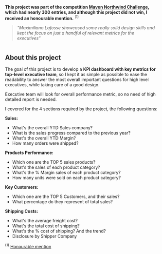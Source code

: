 __This project was part of the competition [Maven Northwind Challenge](https://mavenanalytics.io/challenges/maven-northwind-challenge/24), which had nearly 300 entries, and although this project did not win, I received an honourable mention.__ <sup>(1)</sup>
>_"Maximiliano Lafosse showcased some really solid design skills and kept the focus on just a handful of relevant metrics for the executives"_


![<img src="[https://ibb.co/PQqy6Pd](https://i.ibb.co/vY0WjTS/Screenshot-dashboard.png)"/>]([https://ibb.co/PQqy6Pd](https://i.ibb.co/vY0WjTS/Screenshot-dashboard.png))

## About this project

The goal of this project is to develop a __KPI dashboard with key metrics for top-level executive team__, so I kept it as simple as possible to ease the readability to answer the most overall important questions for high level executives, while taking care of a good design.

Executive team will look for overall performance metric, so no need of high detailed report is needed.

I covered for the 4 sections required by the project, the following questions:

__Sales:__

* What's the overall YTD Sales company?
* What is the sales progress compared to the previous year?
* What's the overall YTD Margin?
* How many orders were shipped?

__Products Performance:__

* Which one are the TOP 5 sales products?
* What's the sales of each product category?
* What's the % Margin sales of each product category?
* How many units were sold on each product category?

__Key Customers:__

* Which one are the TOP 5 Customers, and their sales?
* What percentage do they represent of total sales?

__Shipping Costs:__

* What's the average freight cost?
* What's the total cost of shipping?
* What's the % cost of shipping? And the trend?
* Disclosure by Shipper Company

<sup>(1)</sup> [Honourable mention](https://www.youtube.com/watch?v=vz5QHbGzSqY&t=170s)
